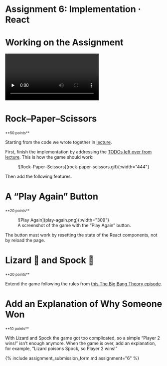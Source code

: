 # Assignment 6: Implementation · React

# Working on the Assignment

<video src="https://archive.org/download/jhu-oose/oose--assignments--6.mp4" controls preload="none"></video>

# Rock–Paper–Scissors

<small>
**50 points**
</small>

Starting from the code we wrote together in [lecture](/lectures/6).

First, finish the implementation by addressing the [TODOs left over from lecture](https://github.com/jhu-oose/todoose/blob/b33f16f6a004e8e6cbc5c75877583022e0b81d00/index.js#L1-L3). This is how the game should work:

<figure markdown="1">
![Rock–Paper–Scissors](rock-paper-scissors.gif){:width="444"}
</figure>

Then add the following features.

# A “Play Again” Button

<small>
**20 points**
</small>

<figure markdown="1">
![Play Again](play-again.png){:width="309"}
<figcaption>
A screenshot of the game with the “Play Again” button.
</figcaption>
</figure>

The button must work by resetting the state of the React components, not by reload the page.

# Lizard 🦎 and Spock 🖖

<small>
**20 points**
</small>

Extend the game following the rules from [this The Big Bang Theory episode](https://bigbangtheory.fandom.com/wiki/Rock,_Paper,_Scissors,_Lizard,_Spock).

# Add an Explanation of Why Someone Won

<small>
**10 points**
</small>

With Lizard and Spock the game got too complicated, so a simple “Player 2 wins!” isn’t enough anymore. When the game is over, add an explanation, for example, “Lizard poisons Spock, so Player 2 wins!”

{% include assignment_submission_form.md assignment="6" %}
